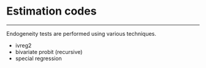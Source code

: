 # Estimation codes

***

Endogeneity tests are performed using various techniques.
  - ivreg2
  - bivariate probit (recursive)
  - special regression
